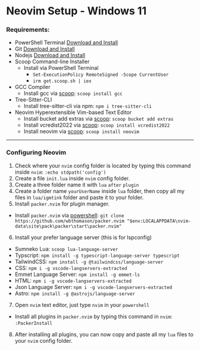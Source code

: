 # Neovim Setup - Windows 11

### Requirements:
- PowerShell Terminal [Download and Install](https://apps.microsoft.com/store/detail/powershell/9MZ1SNWT0N5D?hl=en-ph&gl=ph)
- Git [Download and Install](https://git-scm.com/download/win)
- Nodejs [Download and Install](https://nodejs.org/en/download/)
- Scoop Command-line Installer
  - Install via PowerShell Terminal
    - `Set-ExecutionPolicy RemoteSigned -Scope CurrentUser`
    - `irm get.scoop.sh | iex`
- GCC Compiler
  - Install gcc via [scoop](https://scoop.sh/): `scoop install gcc`
- Tree-Sitter-CLI
  - Install tree-sitter-cli via npm: `npm i tree-sitter-cli`
- Neovim Hyperextensible Vim-based Text Editor
  - Install bucket add extras via [scoop](https://scoop.sh/): `scoop bucket add extras`
  - Install vcredist2022 via [scoop](https://scoop.sh/): `scoop install vcredist2022`
  - Install neovim via [scoop](https://scoop.sh/): `scoop install neovim`

***

### Configuring Neovim
1. Check where your `nvim` config folder is located by typing this command inside `nvim`: `:echo stdpath('config')`
2. Create a file `init.lua` inside `nvim` config folder.
3. Create a three folder name it with `lua` `after` `plugin`
4. Create a folder name `yourUserName` inside `lua` folder, then copy all my files in `lua/igmtink` folder and paste it to your folder.
5. Install `packer.nvim` for plugin manager.
  - Install `packer.nvim` via [powershell](https://apps.microsoft.com/store/detail/powershell/9MZ1SNWT0N5D?hl=en-ph&gl=ph): `git clone https://github.com/wbthomason/packer.nvim "$env:LOCALAPPDATA\nvim-data\site\pack\packer\start\packer.nvim"`
6. Install your prefer language server (this is for lspconfig)
  - Sumneko Lua: `scoop lua-language-server`
  - Typscript: `npm install -g typescript-language-server typescript`
  - TailwindCSS: `npm install -g @tailwindcss/language-server`
  - CSS: `npm i -g vscode-langservers-extracted`
  - Emmet Language Server: `npm install -g emmet-ls`
  - HTML: `npm i -g vscode-langservers-extracted`
  - Json Language Server: `npm i -g vscode-langservers-extracted`
  - Astro: `npm install -g @astrojs/language-server`
7. Open `nvim` text editor, just type `nvim` in your `powershell`
  - Install all plugins in `packer.nvim` by typing this command in `nvim`: `:PackerInstall`
8. After installing all plugins, you can now copy and paste all my `lua` files to your `nvim` config folder.
